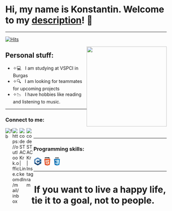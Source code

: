 # Hi, my name is Konstantin. Welcome to my [description](https://github.com/KKDinev20)! 👋
<hr>

[![Hits](https://hits.seeyoufarm.com/api/count/incr/badge.svg?url=https%3A%2F%2Fgithub.com%2FKKDinev20&count_bg=%2379C83D&title_bg=%23555555&icon=nucleo.svg&icon_color=%23F7F7F7&title=Visitors&edge_flat=false)](https://hits.seeyoufarm.com)

<img align="right" height="250" width="250" alt="" src="https://c.tenor.com/wiaZ6eyf11QAAAAM/hello-hi.gif" />

## Personal stuff:
-  ✧:computer: &nbsp; I am studying at VSPCI in Burgas 
-  ✧:mag: &nbsp; I am looking for teammates for upcoming projects 
-  ✧:chart_with_downwards_trend: &nbsp; I have hobbies like reading and listening to music. 

<hr>

### Connect to me:

<a href ="https://www.spotify.com/us/account" ><img align="left" alt="fb" width="22px" src="https://cdn.jsdelivr.net/npm/simple-icons@v3/icons/spotify.svg" /><a/>
<img align="left" alt="https://outlook.office.com/mail/inbox" width="22px" src="https://cdn.jsdelivr.net/npm/simple-icons@v3/icons/twitter.svg" />
<img align="left" alt="codeSTACKr | LinkedIn" width="22px" src="https://cdn.jsdelivr.net/npm/simple-icons@v3/icons/linkedin.svg" />
<img align="left" alt="codeSTACKr | Instagram" width="22px" src="https://cdn.jsdelivr.net/npm/simple-icons@v3/icons/instagram.svg" />
<br>
<hr>

### Programming skills:

<code><img alt="CPP" width="26px" src="https://raw.githubusercontent.com/github/explore/80688e429a7d4ef2fca1e82350fe8e3517d3494d/topics/cpp/cpp.png" ></code>
<code><img alt="HTML5" width="26px" src="https://raw.githubusercontent.com/github/explore/80688e429a7d4ef2fca1e82350fe8e3517d3494d/topics/html/html.png" ></code>
<code><img alt="CSS3" width="26px" src="https://raw.githubusercontent.com/github/explore/80688e429a7d4ef2fca1e82350fe8e3517d3494d/topics/css/css.png" ></code>
<hr>
  

<div align="center">

# If you want to live a happy life, tie it to a goal, not to people.

</div>
